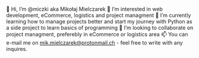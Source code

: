 👋 Hi, I’m @miczki aka Mikołaj Mielczarek
👀 I’m interested in web development, eCommerce, logistics and project managment
🌱 I’m currently learning how to manage projects better and start my journey with Python as a side project to learn basics of programming
💞️ I’m looking to collaborate on project managment, preferebly in eCommerce or logistics area
📫 You can e-mail me on mik.mielczarek@protonmail.ch - feel free to write with any inquires.

